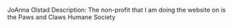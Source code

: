 JoAnna Olstad
Description: The non-profit that I am doing the website on is the Paws and Claws Humane Society